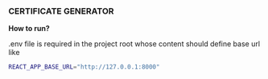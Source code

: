 ### CERTIFICATE GENERATOR

**How to run?**

.env file is required in the project root whose content should define base url like

```sh
REACT_APP_BASE_URL="http://127.0.0.1:8000"
```
